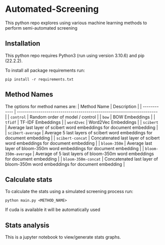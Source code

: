 # Automated-Screening

This python repo explores using various machine learning methods to perform semi-automated screening

## Installation

This python repo requires Python3 (run using version 3.10.6) and pip (22.2.2).

To install all package requirements run:

`pip install -r requirements.txt`

## Method Names

The options for method names are:
| Method Name  | Description                                                             |
| ------------ | ----------------------------------------------------------------------- |
| `control`    | Random order of model / control    |
| `bow`     | BOW Embeddings                                                       |
| `tfidf`     | TF-IDF Embeddings                                                       |
| `word2vec`     | Word2Vec Embeddings                                                       |
| `scibert`    | Average last layer of scibert word embeddings for document embedding    |
| `scibert-average`    | Average 5 last layers of scibert word embeddings for document embedding    |
| `scibert-concat`    | Concatenated last layer of scibert word embeddings for document embedding    |
| `bloom-350m` | Average last layer of bloom-350m word embeddings for document embedding |
| `bloom-350m-average` | Average of 5 last layers of bloom-350m word embeddings for document embedding |
| `bloom-350m-concat` | Concatenated last layer of bloom-350m word embeddings for document embedding |

## Calculate stats

To calculate the stats using a simulated screening process run:

`python main.py <METHOD_NAME>`

If cuda is available it will be automatically used

## Stats analysis

This is a jupyter notebook to view/generate stats graphs.
